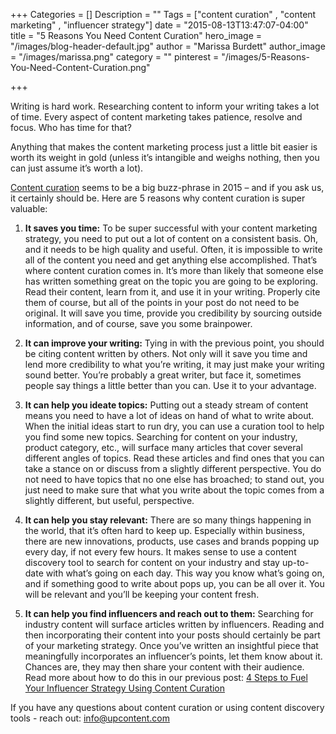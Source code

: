 +++
Categories = []
Description = ""
Tags = ["content curation" , "content marketing" , "influencer strategy"]
date = "2015-08-13T13:47:07-04:00"
title = "5 Reasons You Need Content Curation"
hero_image = "/images/blog-header-default.jpg"
author = "Marissa Burdett"
author_image = "/images/marissa.png"
category = ""
pinterest = "/images/5-Reasons-You-Need-Content-Curation.png"

+++

Writing is hard work. Researching content to inform your writing takes a lot of time. Every aspect of content marketing takes patience, resolve and focus. Who has time for that?

Anything that makes the content marketing process just a little bit easier is worth its weight in gold (unless it’s intangible and weighs nothing, then you can just assume it’s worth a lot).

[Content curation](https://upcontent.com/post/what-is-content-curation/) seems to be a big buzz-phrase in 2015 – and if you ask us, it certainly should be. Here are 5 reasons why content curation is super valuable:


1. **It saves you time:** To be super successful with your content marketing strategy, you need to put out a lot of content on a consistent basis. Oh, and it needs to be high quality and useful. Often, it is impossible to write all of the content you need and get anything else accomplished. That’s where content curation comes in. It’s more than likely that someone else has written something great on the topic you are going to be exploring. Read their content, learn from it, and use it in your writing. Properly cite them of course, but all of the points in your post do not need to be original. It will save you time, provide you credibility by sourcing outside information, and of course, save you some brainpower.

2. **It can improve your writing:** Tying in with the previous point, you should be citing content written by others. Not only will it save you time and lend more credibility to what you’re writing, it may just make your writing sound better. You’re probably a great writer, but face it, sometimes people say things a little better than you can. Use it to your advantage.

3. **It can help you ideate topics:** Putting out a steady stream of content means you need to have a lot of ideas on hand of what to write about. When the initial ideas start to run dry, you can use a curation tool to help you find some new topics. Searching for content on your industry, product category, etc., will surface many articles that cover several different angles of topics. Read these articles and find ones that you can take a stance on or discuss from a slightly different perspective. You do not need to have topics that no one else has broached; to stand out, you just need to make sure that what you write about the topic comes from a slightly different, but useful, perspective.

4. **It can help you stay relevant:** There are so many things happening in the world, that it’s often hard to keep up. Especially within business, there are new innovations, products, use cases and brands popping up every day, if not every few hours. It makes sense to use a content discovery tool to search for content on your industry and stay up-to-date with what’s going on each day. This way you know what’s going on, and if something good to write about pops up, you can be all over it. You will be relevant and you’ll be keeping your content fresh.

5. **It can help you find influencers and reach out to them:** Searching for industry content will surface articles written by influencers. Reading and then incorporating their content into your posts should certainly be part of your marketing strategy. Once you’ve written an insightful piece that meaningfully incorporates an influencer’s points, let them know about it. Chances are, they may then share your content with their audience. Read more about how to do this in our previous post: [4 Steps to Fuel Your Influencer Strategy Using Content Curation](https://upcontent.com/post/content-curation-for-influencer-strategy/)


If you have any questions about content curation or using content discovery tools - reach out: info@upcontent.com
